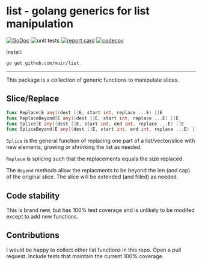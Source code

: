 # list - golang generics for list manipulation

[![GoDoc](https://godoc.org/github.com/muir/list?status.png)](https://pkg.go.dev/github.com/muir/list)
![unit tests](https://github.com/muir/list/actions/workflows/go.yml/badge.svg)
[![report card](https://goreportcard.com/badge/github.com/muir/list)](https://goreportcard.com/report/github.com/muir/list)
[![codecov](https://codecov.io/gh/muir/list/branch/main/graph/badge.svg)](https://codecov.io/gh/muir/list)

Install:

	go get github.com/muir/list

---

This package is a collection of generic functions to manipulate slices.


## Slice/Replace

```go
func Replace[E any](dest []E, start int, replace ...E) []E 
func ReplaceBeyond[E any](dest []E, start int, replace ...E) []E
func Splice[E any](dest []E, start int, end int, replace ...E) []E
func SpliceBeyond[E any](dest []E, start int, end int, replace ...E) []E
```

`Splice` is the general function of replacing one part of a list/vector/slice with
new elements, growing or shrinking the list as needed.

`Replace` is splicing such that the replacements equals the size replaced.

The `Beyond` methods allow the replacments to be beyond the len (and cap) of the
original slice.  The slice will be extended (and filled) as needed.

## Code stability

This is brand new, but has 100% test coverage and is unlikely to be modifed except
to add new functions.

## Contributions

I would be happy to collect other list functions in this repo.  Open a pull request.
Include tests that maintain the current 100% coverage.

